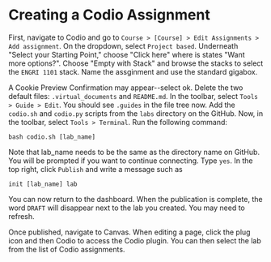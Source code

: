 # Creating a Codio Assignment

First, navigate to Codio and go to `Course > [Course] > Edit Assignments > Add
assignment`. On the dropdown, select `Project based`. Underneath "Select your
Starting Point," choose "Click here" where is states "Want more options?".
Choose "Empty with Stack" and browse the stacks to select the `ENGRI 1101`
stack. Name the assginment and use the standard gigabox.

A Cookie Preview Confirmation may appear--select ok. Delete the two default
files: `.virtual_documents` and `README.md`. In the toolbar, select `Tools >
Guide > Edit`. You should see `.guides` in the file tree now. Add the
`codio.sh` and `codio.py` scripts from the `labs` directory on the GitHub. Now,
in the toolbar, select `Tools > Terminal`. Run the following command:

```
bash codio.sh [lab_name]
```

Note that lab_name needs to be the same as the directory name on GitHub. You
will be prompted if you want to continue connecting. Type `yes`. In the top
right, click `Publish` and write a message such as

```
init [lab_name] lab
```

You can now return to the dashboard. When the publication is complete, the word
`DRAFT` will disappear next to the lab you created. You may need to refresh.

Once published, navigate to Canvas. When editing a page, click the plug icon
and then Codio to access the Codio plugin. You can then select the lab from the
list of Codio assignments.
